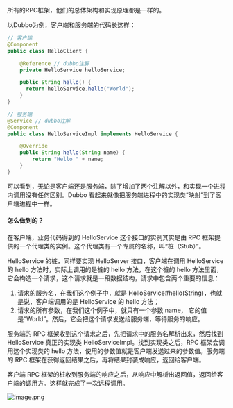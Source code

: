 所有的RPC框架，他们的总体架构和实现原理都是一样的。

以Dubbo为例，客户端和服务端的代码长这样：
```java
// 客户端
@Component
public class HelloClient {

    @Reference // dubbo注解
    private HelloService helloService;

    public String hello() {
      return helloService.hello("World");
    }
}

// 服务端
@Service // dubbo注解
@Component
public class HelloServiceImpl implements HelloService {

    @Override
    public String hello(String name) {
        return "Hello " + name;
    }
}
```

可以看到，无论是客户端还是服务端，除了增加了两个注解以外，和实现一个进程内调用没有任何区别。Dubbo 看起来就像把服务端进程中的实现类“映射”到了客户端进程中一样。

<a name="TIhk7"></a>
#### 怎么做到的？

在客户端，业务代码得到的 HelloService 这个接口的实例其实是由 RPC 框架提供的一个代理类的实例。这个代理类有一个专属的名称，叫“桩（Stub）”。

HelloService 的桩，同样要实现 HelloServer 接口，客户端在调用 HelloService 的 hello 方法时，实际上调用的是桩的 hello 方法，在这个桩的 hello 方法里面，它会构造一个请求，这个请求就是一段数据结构，请求中包含两个重要的信息：

1. 请求的服务名，在我们这个例子中，就是 HelloService#hello(String)，也就是说，客户端调用的是 HelloService 的 hello 方法；
1. 请求的所有参数，在我们这个例子中，就只有一个参数 name， 它的值是“World”。然后，它会把这个请求发送给服务端，等待服务的响应。

服务端的 RPC 框架收到这个请求之后，先把请求中的服务名解析出来，然后找到 HelloService 真正的实现类 HelloServiceImpl。找到实现类之后，RPC 框架会调用这个实现类的 hello 方法，使用的参数值就是客户端发送过来的参数值。服务端的 RPC 框架在获得返回结果之后，再将结果封装成响应，返回给客户端。

客户端 RPC 框架的桩收到服务端的响应之后，从响应中解析出返回值，返回给客户端的调用方。这样就完成了一次远程调用。



![image.png](https://cdn.nlark.com/yuque/0/2022/png/1831883/1652354639085-80d69cd9-7cfc-4fec-a954-c5b783abbba5.png#clientId=ub31fc2c3-dd2b-4&crop=0&crop=0&crop=1&crop=1&from=paste&id=ud7a2afda&margin=%5Bobject%20Object%5D&name=image.png&originHeight=1978&originWidth=4266&originalType=url&ratio=1&rotation=0&showTitle=false&size=976838&status=done&style=none&taskId=u7f39b275-73e9-4b3a-8dec-b79ced82327&title=)
